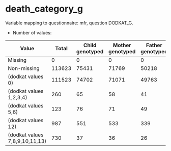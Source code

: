 # death_category_g
Variable mapping to questionnaire: mfr, question DODKAT_G.
- Number of values:

| Value | Total | Child genotyped | Mother genotyped | Father genotyped |
| ----- | ----- | --------------- | ---------------- | ---------------- |
| Missing | 0 | 0 | 0 | 0 |
| Non-missing | 113623 | 75431 | 71769 | 50218 |
|  (dodkat values 0) | 111523 | 74702 | 71071 |49763 |
|  (dodkat values 1,2,3,4) | 260 | 65 | 58 |41 |
|  (dodkat values 5,6) | 123 | 76 | 71 |49 |
| (dodkat values 12) | 987 | 551 | 533 |339 |
| (dodkat values 7,8,9,10,11,13) | 730 | 37 | 36 |26 |



